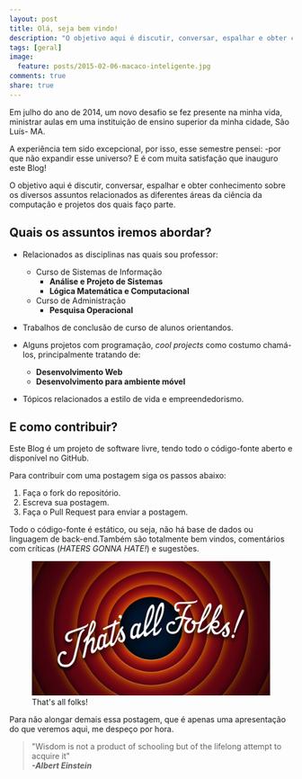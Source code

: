 ```yaml
---
layout: post
title: Olá, seja bem vindo!
description: "O objetivo aqui é discutir, conversar, espalhar e obter conhecimento sobre os diversos assuntos relacionados as diferentes áreas da ciência da computação e projetos dos quais faço parte."
tags: [geral]
image:
  feature: posts/2015-02-06-macaco-inteligente.jpg
comments: true
share: true
---
```


Em julho do ano de 2014, um novo desafio se fez presente na minha vida, ministrar aulas em uma instituição de ensino superior da minha cidade, São Luís- MA. 
 
A experiência tem sido excepcional, por isso, esse semestre pensei: -por que não expandir esse universo? E é com muita satisfação que inauguro este Blog!

O objetivo aqui é discutir, conversar, espalhar e obter conhecimento sobre os diversos assuntos relacionados as diferentes áreas da ciência da computação e projetos dos quais faço parte. 

## Quais os assuntos iremos abordar?

* Relacionados as disciplinas nas quais sou professor:
	* Curso de Sistemas de Informação
		* __Análise e Projeto de Sistemas__
		* __Lógica Matemática e Computacional__
	* Curso de Administração
		* __Pesquisa Operacional__

* Trabalhos de conclusão de curso de alunos orientandos.

* Alguns projetos com programação, _cool projects_ como costumo chamá-los, principalmente tratando de:
	* __Desenvolvimento Web__ 
	* __Desenvolvimento para ambiente móvel__

* Tópicos relacionados a estilo de vida e empreendedorismo.

## E como contribuir?

Este Blog é um projeto de software livre, tendo todo o código-fonte aberto e disponível no GitHub.

Para contribuir com uma postagem siga os passos abaixo:

1. Faça o fork do repositório.
2. Escreva sua postagem.
3. Faça o Pull Request para enviar a postagem.

Todo o código-fonte é estático, ou seja, não há base de dados ou linguagem de back-end.Também são totalmente bem vindos, comentários com críticas (_HATERS GONNA HATE!_) e sugestões.

<figure>
	<img src="/images/posts/2015-02-06-that_s_all_folks.jpg"  />
	<figcaption>That's all folks!</figcaption>
</figure>

Para não alongar demais essa postagem, que é apenas uma apresentação do que veremos aqui, me despeço por hora.

> "Wisdom is not a product of schooling but of the lifelong attempt to acquire it"<br/>
__*-Albert Einstein*__
